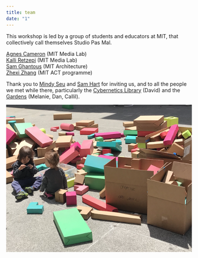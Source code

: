 ```yaml
---
title: team
date: "1"
---
```


This workshop is led by a group of students and educators at MIT, that collectively call themselves Studio Pas Mal. 

<a href="" target="_blank">Agnes Cameron</a> (MIT Media Lab)<br>
<a href="https://kalli-retzepi.com/" target="_blank">Kalli Retzepi</a> (MIT Media Lab) <br>
<a href="" target="_blank">Sam Ghantous</a> (MIT Architecture)<br>
<a href="" target="_blank">Zhexi Zhang</a> (MIT ACT programme) <br>

Thank you to <a href="" target="_blank">Mindy Seu</a>  and <a href="" target="_blank">Sam Hart</a> for inviting us, and to all the people we met while there, particularly the <a href="" target="_blank">Cybernetics Library</a>  (David) and the <a href="" target="_blank">Gardens</a>  (Melanie, Dan, Callil).

![play](play.png)
